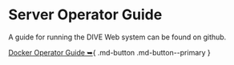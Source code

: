 # Server Operator Guide

A guide for running the DIVE Web system can be found on github.

[Docker Operator Guide ➥](https://github.com/Kitware/dive/tree/main/docker){ .md-button .md-button--primary }
